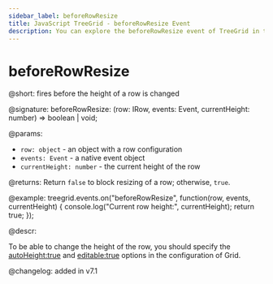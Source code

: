 ```yaml
---
sidebar_label: beforeRowResize
title: JavaScript TreeGrid - beforeRowResize Event 
description: You can explore the beforeRowResize event of TreeGrid in the documentation of the DHTMLX JavaScript UI library. Browse developer guides and API reference, try out code examples and live demos, and download a free 30-day evaluation version of DHTMLX Suite.
---
```


# beforeRowResize

@short: fires before the height of a row is changed

@signature: beforeRowResize: (row: IRow, events: Event, currentHeight: number) => boolean | void;

@params:
- `row: object` - an object with a row configuration
- `events: Event` - a native event object
- `currentHeight: number` - the current height of the row

@returns:
Return `false` to block resizing of a row; otherwise, `true`.

@example:
treegrid.events.on("beforeRowResize", function(row, events, currentHeight) {
    console.log("Current row height:", currentHeight);
    return true;
});

@descr:

To be able to change the height of the row, you should specify the [autoHeight:true](treegrid/api/treegrid_autoheight_config.md) and [editable:true](treegrid/api/treegrid_editable_config.md) options in the configuration of Grid. 

@changelog: added in v7.1

